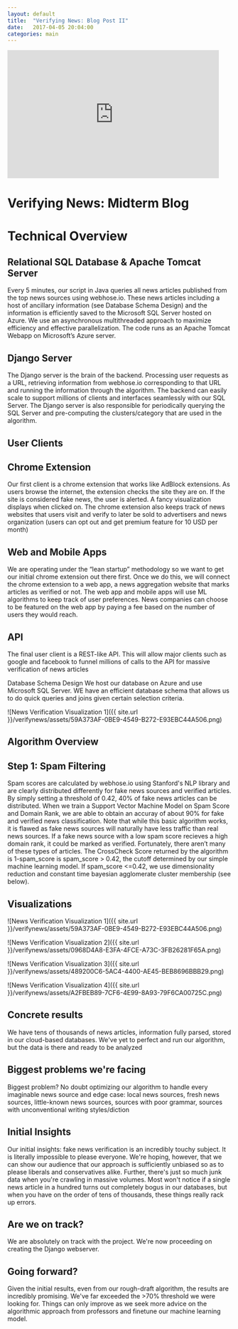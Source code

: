 ```yaml
---
layout: default
title:  "Verifying News: Blog Post II"
date:   2017-04-05 20:04:00
categories: main
---
```


<iframe src="https://onedrive.live.com/embed?cid=C699E5299696AB76&resid=C699E5299696AB76%2128284&authkey=AEmG4T3abZRKwIE&em=2" width="476" height="288" frameborder="0" scrolling="no"></iframe>

# Verifying News: Midterm Blog

# Technical Overview

## Relational SQL Database & Apache Tomcat Server

Every 5 minutes, our script in Java queries all news articles published from the top news sources using
webhose.io. These news articles including a host of ancillary information (see Database Schema Design)
and the information is efficiently saved to the Microsoft SQL Server hosted on Azure. We use an
asynchronous multithreaded approach to maximize efficiency and effective parallelization. The code
runs as an Apache Tomcat Webapp on Microsoft’s Azure server.

## Django Server
The Django server is the brain of the backend. Processing user requests as a URL, retrieving information from webhose.io corresponding to that URL and running the information through the algorithm. The
backend can easily scale to support millions of clients and interfaces seamlessly with our SQL Server. The
Django server is also responsible for periodically querying the SQL Server and pre-computing the
clusters/category that are used in the algorithm.

## User Clients
## Chrome Extension
Our first client is a chrome extension that works like AdBlock extensions. As users browse the internet,
the extension checks the site they are on. If the site is considered fake news, the user is alerted. A fancy
visualization displays when clicked on. The chrome extension also keeps track of news websites that users visit and verify to later be sold to advertisers and news organization (users can opt out and get
premium feature for 10 USD per month)

## Web and Mobile Apps 
We are operating under the “lean startup” methodology so we want to get our initial chrome extension
out there first. Once we do this, we will connect the chrome extension to a web app, a news aggregation
website that marks articles as verified or not. The web app and mobile apps will use ML algorithms to
keep track of user preferences. News companies can choose to be featured on the web app by paying a
fee based on the number of users they would reach.

## API 
The final user client is a REST-like API. This will allow major clients such as google and facebook to funnel
millions of calls to the API for massive verification of news articles

Database Schema Design 
We host our database on Azure and use Microsoft SQL Server. WE have an efficient database schema that allows us to do quick queries and joins given certain selection criteria. 

![News Verification Visualization 1]({{ site.url }}/verifynews/assets/59A373AF-0BE9-4549-B272-E93EBC44A506.png)

## Algorithm Overview

## Step 1: Spam Filtering

Spam scores are calculated by webhose.io using Stanford's NLP library and are clearly distributed differently for fake news sources and
verified articles. By simply setting a threshold of 0.42, 40% of fake news articles can be distributed.
When we train a Support Vector Machine Model on Spam Score and Domain Rank, we are able to obtain
an accuray of about 90% for fake and verified news classification. Note that while this basic algorithm
works, it is flawed as fake news sources will naturally have less traffic than real news sources. If a fake
news source with a low spam score recieves a high domain rank, it could be marked as verified.
Fortunately, there aren’t many of these types of articles. The CrossCheck Score returned by the
algorithm is 1-spam_score is spam_score > 0.42, the cutoff determined by our simple machine learning
model. If spam_score <=0.42, we use dimensionality reduction and constant time bayesian agglomerate cluster membership (see below). 


## Visualizations
![News Verification Visualization 1]({{ site.url }}/verifynews/assets/59A373AF-0BE9-4549-B272-E93EBC44A506.png)

![News Verification Visualization 2]({{ site.url }}/verifynews/assets/0968D4A8-E3FA-4FCE-A73C-3FB26281F65A.png)

![News Verification Visualization 3]({{ site.url }}/verifynews/assets/489200C6-5AC4-4400-AE45-BEB8696BBB29.png)

![News Verification Visualization 4]({{ site.url }}/verifynews/assets/A2FBEB89-7CF6-4E99-8A93-79F6CA00725C.png)
## Concrete results
We have tens of thousands of news articles, information fully parsed, stored in our cloud-based databases. We've yet to perfect and run our algorithm, but the data is there and ready to be analyzed

## Biggest problems we're facing
Biggest problem? No doubt optimizing our algorithm to handle every imaginable news source and edge case: local news sources, fresh news sources, little-known news sources, sources with poor grammar, sources with unconventional writing styles/diction

## Initial Insights

Our initial insights: fake news verification is an incredibly touchy subject. It is literally impossible to please everyone. We're hoping, however, that we can show our audience that our approach is sufficiently unbiased so as to please liberals and conservatives alike. Further, there's just so much junk data when you're crawling in massive volumes. Most won't notice if a single news article in a hundred turns out completely bogus in our databases, but when you have on the order of tens of thousands, these things really rack up errors. 

## Are we on track?
We are absolutely on track with the project. We're now proceeding on creating the Django webserver.


## Going forward?
Given the initial results, even from our rough-draft algorithm, the results are incredibly promising. We've far exceeded the >70% threshold we were looking for. Things can only improve as we seek more advice on the algorithmic approach from professors and finetune our machine learning model. 
